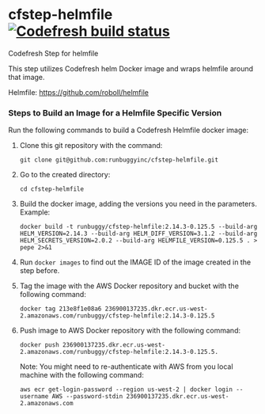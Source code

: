 # cfstep-helmfile [![Codefresh build status]( https://g.codefresh.io/api/badges/pipeline/codefresh-inc/steps%2Fhelmfile?branch=master&key=eyJhbGciOiJIUzI1NiJ9.NTY3MmQ4ZGViNjcyNGI2ZTM1OWFkZjYy.AN2wExsAsq7FseTbVxxWls8muNx_bBUnQWQVS8IgDTI&type=cf-1)]( https%3A%2F%2Fg.codefresh.io%2Fpipelines%2Fhelmfile%2Fbuilds%3FrepoOwner%3Dcodefresh-contrib%26repoName%3Dcfstep-helmfile%26serviceName%3Dcodefresh-contrib%252Fcfstep-helmfile%26filter%3Dtrigger%3Abuild~Build%3Bbranch%3Amaster%3Bpipeline%3A5e8b61b07c985c3e9651b7f3~helmfile)

Codefresh Step for helmfile

This step utilizes Codefresh helm Docker image and wraps helmfile around that image.

Helmfile: https://github.com/roboll/helmfile

### Steps to Build an Image for a Helmfile Specific Version
Run the following commands to build a Codefresh Helmfile docker image:  
1. Clone this git repository with the command:
	```console
	git clone git@github.com:runbuggyinc/cfstep-helmfile.git
	```
2. Go to the created directory:
 	```console
	cd cfstep-helmfile
	```
3. Build the docker image, adding the versions you need in the parameters. Example:
	```console
	docker build -t runbuggy/cfstep-helmfile:2.14.3-0.125.5 --build-arg HELM_VERSION=2.14.3 --build-arg HELM_DIFF_VERSION=3.1.2 --build-arg HELM_SECRETS_VERSION=2.0.2 --build-arg HELMFILE_VERSION=0.125.5 . > pepe 2>&1
	```
4. Run `docker images` to find out the IMAGE ID of the image created in the step before.
5. Tag the image with the AWS Docker repository and bucket with the following command:
	```console
	docker tag 213e8f1e08a6 236900137235.dkr.ecr.us-west-2.amazonaws.com/runbuggy/cfstep-helmfile:2.14.3-0.125.5
	```
6. Push image to AWS Docker repository with the following command:
	```console
	docker push 236900137235.dkr.ecr.us-west-2.amazonaws.com/runbuggy/cfstep-helmfile:2.14.3-0.125.5. 
	```
	Note: You might need to re-authenticate with AWS from you local machine with the following command:
	
	```console
	aws ecr get-login-password --region us-west-2 | docker login --username AWS --password-stdin 236900137235.dkr.ecr.us-west-2.amazonaws.com
	```
	
	
